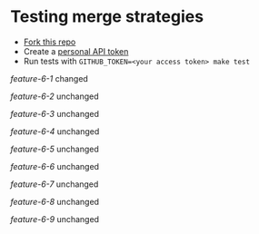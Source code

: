 # Testing merge strategies

- [Fork this repo](https://github.com/robyoung/test#fork-destination-box)
- Create a [personal API token](https://github.com/settings/tokens)
- Run tests with `GITHUB_TOKEN=<your access token> make test`

*feature-6-1* changed

*feature-6-2* unchanged

*feature-6-3* unchanged

*feature-6-4* unchanged

*feature-6-5* unchanged

*feature-6-6* unchanged

*feature-6-7* unchanged

*feature-6-8* unchanged

*feature-6-9* unchanged



